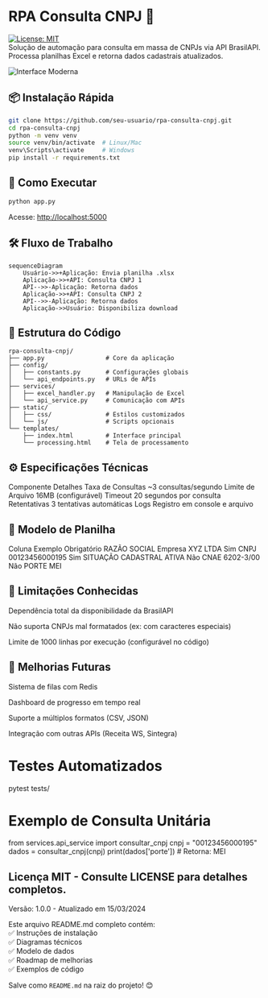 
# RPA Consulta CNPJ 🤖

[![License: MIT](https://img.shields.io/badge/License-MIT-blue.svg)](https://opensource.org/licenses/MIT)  
Solução de automação para consulta em massa de CNPJs via API BrasilAPI. Processa planilhas Excel e retorna dados cadastrais atualizados.

![Interface Moderna](https://via.placeholder.com/800x400.png?text=Interface+Moderno+RPA+Consulta+CNPJ)

## 📦 Instalação Rápida

```bash
git clone https://github.com/seu-usuario/rpa-consulta-cnpj.git
cd rpa-consulta-cnpj
python -m venv venv
source venv/bin/activate  # Linux/Mac
venv\Scripts\activate     # Windows
pip install -r requirements.txt
```

## 🚀 Como Executar

```bash
python app.py
```

Acesse: [http://localhost:5000](http://localhost:5000)

## 🛠 Fluxo de Trabalho

```mermaid
sequenceDiagram
    Usuário->>+Aplicação: Envia planilha .xlsx
    Aplicação->>+API: Consulta CNPJ 1
    API-->>-Aplicação: Retorna dados
    Aplicação->>+API: Consulta CNPJ 2
    API-->>-Aplicação: Retorna dados
    Aplicação->>Usuário: Disponibiliza download
```

## 📂 Estrutura do Código

```
rpa-consulta-cnpj/
├── app.py                 # Core da aplicação
├── config/
│   ├── constants.py       # Configurações globais
│   └── api_endpoints.py   # URLs de APIs
├── services/
│   ├── excel_handler.py   # Manipulação de Excel
│   └── api_service.py     # Comunicação com APIs
├── static/
│   ├── css/               # Estilos customizados
│   └── js/                # Scripts opcionais
└── templates/
    ├── index.html         # Interface principal
    └── processing.html    # Tela de processamento
```

## ⚙️ Especificações Técnicas

Componente	Detalhes
Taxa de Consultas	~3 consultas/segundo
Limite de Arquivo	16MB (configurável)
Timeout	20 segundos por consulta
Retentativas	3 tentativas automáticas
Logs	Registro em console e arquivo

## 📄 Modelo de Planilha

Coluna	Exemplo	Obrigatório
RAZÃO SOCIAL	Empresa XYZ LTDA	Sim
CNPJ	00123456000195	Sim
SITUAÇÃO CADASTRAL	ATIVA	Não
CNAE	6202-3/00	Não
PORTE	MEI	

## 🛑 Limitações Conhecidas

Dependência total da disponibilidade da BrasilAPI

Não suporta CNPJs mal formatados (ex: com caracteres especiais)

Limite de 1000 linhas por execução (configurável no código)

## 📌 Melhorias Futuras

Sistema de filas com Redis

Dashboard de progresso em tempo real

Suporte a múltiplos formatos (CSV, JSON)

Integração com outras APIs (Receita WS, Sintegra)

# Testes Automatizados
pytest tests/

# Exemplo de Consulta Unitária
from services.api_service import consultar_cnpj
cnpj = "00123456000195"
dados = consultar_cnpj(cnpj)
print(dados['porte'])  # Retorna: MEI

## Licença MIT - Consulte LICENSE para detalhes completos.
Versão: 1.0.0 - Atualizado em 15/03/2024

Este arquivo README.md completo contém:  
✅ Instruções de instalação  
✅ Diagramas técnicos  
✅ Modelo de dados  
✅ Roadmap de melhorias  
✅ Exemplos de código  

Salve como `README.md` na raiz do projeto! 😊

